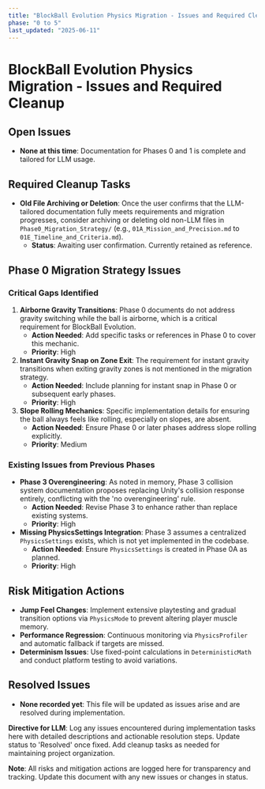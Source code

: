 ```yaml
---
title: "BlockBall Evolution Physics Migration - Issues and Required Cleanup"
phase: "0 to 5"
last_updated: "2025-06-11"
---
```


# BlockBall Evolution Physics Migration - Issues and Required Cleanup

## Open Issues
- **None at this time**: Documentation for Phases 0 and 1 is complete and tailored for LLM usage.

## Required Cleanup Tasks
- **Old File Archiving or Deletion**: Once the user confirms that the LLM-tailored documentation fully meets requirements and migration progresses, consider archiving or deleting old non-LLM files in `Phase0_Migration_Strategy/` (e.g., `01A_Mission_and_Precision.md` to `01E_Timeline_and_Criteria.md`).
  - **Status**: Awaiting user confirmation. Currently retained as reference.

## Phase 0 Migration Strategy Issues

### Critical Gaps Identified
1. **Airborne Gravity Transitions**: Phase 0 documents do not address gravity switching while the ball is airborne, which is a critical requirement for BlockBall Evolution.
   - **Action Needed**: Add specific tasks or references in Phase 0 to cover this mechanic.
   - **Priority**: High
2. **Instant Gravity Snap on Zone Exit**: The requirement for instant gravity transitions when exiting gravity zones is not mentioned in the migration strategy.
   - **Action Needed**: Include planning for instant snap in Phase 0 or subsequent early phases.
   - **Priority**: High
3. **Slope Rolling Mechanics**: Specific implementation details for ensuring the ball always feels like rolling, especially on slopes, are absent.
   - **Action Needed**: Ensure Phase 0 or later phases address slope rolling explicitly.
   - **Priority**: Medium

### Existing Issues from Previous Phases
- **Phase 3 Overengineering**: As noted in memory, Phase 3 collision system documentation proposes replacing Unity's collision response entirely, conflicting with the 'no overengineering' rule.
  - **Action Needed**: Revise Phase 3 to enhance rather than replace existing systems.
  - **Priority**: High
- **Missing PhysicsSettings Integration**: Phase 3 assumes a centralized `PhysicsSettings` exists, which is not yet implemented in the codebase.
  - **Action Needed**: Ensure `PhysicsSettings` is created in Phase 0A as planned.
  - **Priority**: High

## Risk Mitigation Actions
- **Jump Feel Changes**: Implement extensive playtesting and gradual transition options via `PhysicsMode` to prevent altering player muscle memory.
- **Performance Regression**: Continuous monitoring via `PhysicsProfiler` and automatic fallback if targets are missed.
- **Determinism Issues**: Use fixed-point calculations in `DeterministicMath` and conduct platform testing to avoid variations.

## Resolved Issues
- **None recorded yet**: This file will be updated as issues arise and are resolved during implementation.

**Directive for LLM**: Log any issues encountered during implementation tasks here with detailed descriptions and actionable resolution steps. Update status to 'Resolved' once fixed. Add cleanup tasks as needed for maintaining project organization.

**Note**: All risks and mitigation actions are logged here for transparency and tracking. Update this document with any new issues or changes in status.
